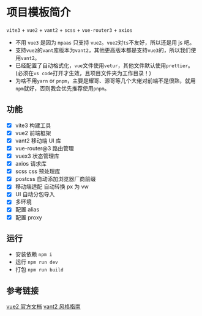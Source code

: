 # 项目模板简介

`vite3` + `vue2` + `vant2` + `scss` + `vue-router3` + `axios`

- 不用 `vue3` 是因为 `mpaas` 只支持 `vue2`。`vue2`对`ts`不友好，所以还是用 js 吧。
- 支持`vue2`的`vant`库版本为`vant2`，其他更高版本都是支持`vue3`的，所以我们使用`vant2`。
- 已经配置了自动格式化，`vue`文件使用`vetur`，其他文件默认使用`prettier`。(必须在`vs code`打开才生效，且项目文件夹为工作目录！)
- 为啥不用`yarn` or `pnpm`，主要是耀哥、源哥等几个大佬对前端不是很熟，就用`npm`就好，否则我会优先推荐使用`pnpm`。

## 功能

- [x] vite3 构建工具
- [x] vue2 前端框架
- [x] vant2 移动端 UI 库
- [x] vue-router@3 路由管理
- [x] vuex3 状态管理库
- [x] axios 请求库
- [x] scss css 预处理库
- [x] postcss 自动添加浏览器厂商前缀
- [x] 移动端适配 自动转换 px 为 vw
- [x] UI 自动分包导入
- [x] 多环境
- [x] 配置 alias
- [x] 配置 proxy

## 运行

- 安装依赖 `npm i`
- 运行 `npm run dev`
- 打包 `npm run build`

## 参考链接

[vue2 官方文档](https://v2.cn.vuejs.org/v2/guide/)
[vant2 风格指南](https://vant-contrib.gitee.io/vant/v2/#/zh-CN/style-guide)